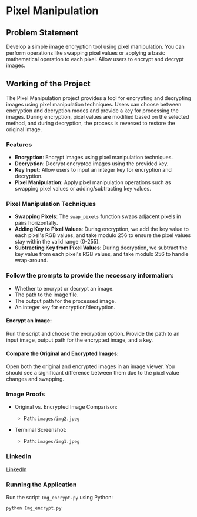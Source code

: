 # Pixel Manipulation

## Problem Statement

Develop a simple image encryption tool using pixel manipulation. You can perform operations like swapping pixel values or applying a basic mathematical operation to each pixel. Allow users to encrypt and decrypt images.

## Working of the Project

The Pixel Manipulation project provides a tool for encrypting and decrypting images using pixel manipulation techniques. Users can choose between encryption and decryption modes and provide a key for processing the images. During encryption, pixel values are modified based on the selected method, and during decryption, the process is reversed to restore the original image.

### Features
- **Encryption**: Encrypt images using pixel manipulation techniques.
- **Decryption**: Decrypt encrypted images using the provided key.
- **Key Input**: Allow users to input an integer key for encryption and decryption.
- **Pixel Manipulation**: Apply pixel manipulation operations such as swapping pixel values or adding/subtracting key values.

### Pixel Manipulation Techniques
- **Swapping Pixels**: The `swap_pixels` function swaps adjacent pixels in pairs horizontally.
- **Adding Key to Pixel Values**: During encryption, we add the key value to each pixel's RGB values, and take modulo 256 to ensure the pixel values stay within the valid range (0-255).
- **Subtracting Key from Pixel Values**: During decryption, we subtract the key value from each pixel's RGB values, and take modulo 256 to handle wrap-around.

### Follow the prompts to provide the necessary information:

- Whether to encrypt or decrypt an image.
- The path to the image file.
- The output path for the processed image.
- An integer key for encryption/decryption.

#### Encrypt an Image:

Run the script and choose the encryption option. Provide the path to an input image, output path for the encrypted image, and a key.

#### Compare the Original and Encrypted Images:

Open both the original and encrypted images in an image viewer. You should see a significant difference between them due to the pixel value changes and swapping.

### Image Proofs

- Original vs. Encrypted Image Comparison:
  - Path: `images/img2.jpeg`

- Terminal Screenshot:
  - Path: `images/img1.jpeg`

### LinkedIn

[LinkedIn](https://linkedin.com/in/yash-borkar-048094225)

### Running the Application

Run the script `Img_encrypt.py` using Python:
```bash
python Img_encrypt.py

